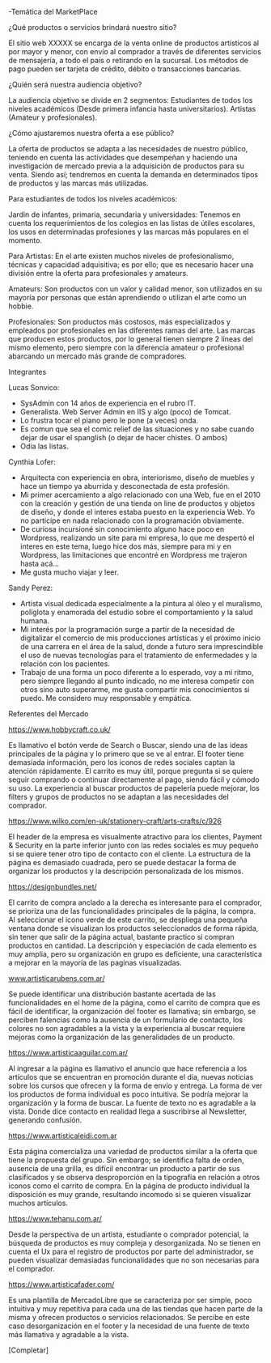 -Temática del MarketPlace

¿Qué productos o servicios brindará nuestro sitio? 

El sitio web XXXXX se encarga de la venta online de productos artísticos al por mayor y menor, con envío al comprador a través de diferentes servicios de mensajería, a todo el país o retirando en la sucursal. Los métodos de pago pueden ser tarjeta de crédito, débito o transacciones bancarias.

¿Quién será nuestra audiencia objetivo?

La audiencia objetivo se divide en 2 segmentos:
Estudiantes de todos los niveles académicos (Desde primera infancia hasta universitarios). 
Artistas (Amateur y profesionales). 

¿Cómo ajustaremos nuestra oferta a ese público? 

La oferta de productos se adapta a las necesidades de nuestro público, teniendo en cuenta las actividades que desempeñan y haciendo una investigación de mercado previa a la adquisición de productos para su venta. Siendo así; tendremos en cuenta la demanda en determinados tipos de productos y las marcas más utilizadas.  

Para estudiantes de todos los niveles académicos: 

Jardin de infantes, primaria, secundaria y universidades: Tenemos en cuenta los requerimientos de los colegios en las listas de útiles escolares, los usos  en determinadas profesiones y las marcas más populares en el momento. 

Para Artistas: 
En el arte existen muchos niveles de profesionalismo, técnicas y capacidad adquisitiva; es por ello; que es necesario hacer una división entre la oferta para profesionales y amateurs. 

Amateurs: 
Son productos con un valor y calidad menor, son utilizados en su mayoría por personas que están aprendiendo o utilizan el arte como un hobbie. 

Profesionales: 
Son productos más costosos, más especializados y empleados por profesionales en las diferentes ramas del arte.
Las marcas que producen estos productos, por lo general  tienen siempre 2 líneas del mismo elemento, pero siempre con la diferencia amateur o profesional abarcando un mercado más grande de compradores. 

Integrantes

Lucas Sonvico:
- SysAdmin con 14 años de experiencia en el rubro IT. 
- Generalista. Web Server Admin en IIS y algo (poco) de Tomcat. 
- Lo frustra tocar el piano pero le pone (a veces) onda. 
- Es comun que sea el comic relief de las situaciones y no sabe cuando dejar de usar el spanglish (o dejar de hacer chistes. O ambos)
- Odia las listas.

Cynthia Lofer:
- Arquitecta con experiencia en obra, interiorismo, diseño de muebles y hace un tiempo ya aburrida y desconectada de esta profesión.
- Mi primer acercamiento a algo relacionado con una Web, fue en el 2010 con la creación y gestión de una tienda on line de productos y objetos de diseño, y donde el interes estaba puesto en la experiencia Web. Yo no participe en nada relacionado con la programación obviamente.
- De curiosa incursioné sin conocimiento alguno hace poco en Wordpress, realizando un site para mi empresa, lo que me despertó el interes en este tema, luego hice dos más, siempre para mi y en Wordpress, las limitaciones que encontré en Wordpress me trajeron hasta acá...
- Me gusta mucho viajar y leer.

Sandy Perez: 
- Artista visual dedicada especialmente a la pintura al óleo y el muralismo, políglota y enamorada del estudio sobre el comportamiento y la salud humana.
- Mi interés por la programación surge a partir de la necesidad de digitalizar el comercio de mis producciones artísticas y el próximo inicio de una carrera en el área de la salud, donde a futuro sera imprescindible el uso de nuevas tecnologías para el tratamiento de enfermedades y la relación con los pacientes.
- Trabajo de una forma un poco diferente a lo esperado, voy a mi ritmo, pero siempre llegando al punto indicado, no me interesa competir con otros sino auto superarme, me gusta compartir mis conocimientos si puedo. Me considero muy responsable y empática.



Referentes del Mercado 

https://www.hobbycraft.co.uk/

Es llamativo el botón verde de Search o Buscar, siendo una de las ideas principales de la página y lo primero que se ve al entrar. El footer tiene demasiada información, pero los iconos de redes sociales captan la atención rápidamente. El carrito es muy útil, porque pregunta si se quiere seguir comprando o continuar directamente al pago, siendo fácil y cómodo su uso. La experiencia al buscar productos de papelería puede mejorar, los filters y grupos de productos no se adaptan a las necesidades del comprador. 

https://www.wilko.com/en-uk/stationery-craft/arts-crafts/c/926  

El header de la empresa es visualmente atractivo para los clientes, Payment & Security en la parte inferior junto con las redes sociales es muy pequeño si se quiere tener otro tipo de contacto con el cliente. La estructura de la página es demasiado cuadrada, pero se puede destacar la forma de organizar los productos y la descripción personalizada de los mismos. 

https://designbundles.net/

El carrito de compra anclado a la derecha es interesante para el comprador, se prioriza una de las funcionalidades principales de la página, la compra. Al seleccionar el icono verde de este carrito, se despliega una pequeña ventana donde se visualizan los productos seleccionados de forma rápida, sin tener que salir de la página actual, bastante practico si compran productos en cantidad. La descripción y especiación de cada elemento es muy amplia, pero su organización en grupo es deficiente, una característica a mejorar en la mayoría de las paginas visualizadas. 

www.artisticarubens.com.ar/

Se puede identificar una distribución bastante acertada de las funcionalidades en el home de la página, como el carrito de compra que es fácil de identificar, la organización del footer es llamativa; sin embargo, se perciben falencias como la ausencia de un formulario de contacto, los colores no son agradables a la vista y la experiencia al buscar requiere mejoras como la organización de las generalidades de un producto. 

https://www.artisticaaguilar.com.ar/

Al ingresar a la página es llamativo el anuncio que hace referencia a los artículos que se encuentran en promoción durante el día, nuevas noticias sobre los cursos que ofrecen y la forma de envío y entrega. La forma de ver los productos de forma individual es poco intuitiva. Se podría mejorar la organización y la forma de buscar. La fuente de texto no es agradable a la vista. Donde dice contacto en realidad llega a suscribirse al Newsletter, generando confusión. 

https://www.artisticaleidi.com.ar

Esta página comercializa una variedad de productos similar a la oferta que tiene la propuesta del grupo. Sin embargo; se identifica falta de orden, ausencia de una grilla, es difícil encontrar un producto a partir de sus clasificados y se observa desproporción en la tipografía en relación a otros iconos como el carrito de compra. En la página de producto individual la disposición es muy grande, resultando incomodo si se quieren visualizar muchos artículos.  

https://www.tehanu.com.ar/

Desde la perspectiva de un artista, estudiante o comprador potencial, la búsqueda de productos es muy compleja y desorganizada. No se tienen en cuenta el Ux para el registro de productos por parte del administrador, se pueden visualizar demasiadas funcionalidades que no son necesarias para el comprador. 

https://www.artisticafader.com/

Es una plantilla de MercadoLibre que se caracteriza por ser simple, poco intuitiva y muy repetitiva para cada una de las tiendas que hacen parte de la misma y ofrecen productos o servicios relacionados. Se percibe en este caso desorganización en el footer y la necesidad de una fuente de texto más llamativa y agradable a la vista. 
 
[Completar]
